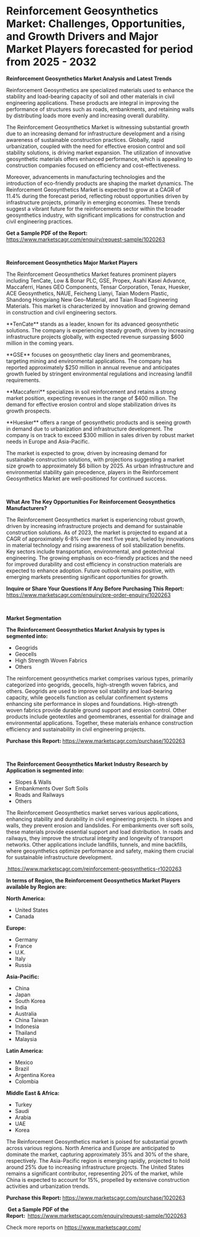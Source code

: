 <p><h1>Reinforcement Geosynthetics Market: Challenges, Opportunities, and Growth Drivers and Major Market Players forecasted for period from 2025 - 2032</h1></p><p><strong>Reinforcement Geosynthetics Market Analysis and Latest Trends</strong></p>
<p><p>Reinforcement Geosynthetics are specialized materials used to enhance the stability and load-bearing capacity of soil and other materials in civil engineering applications. These products are integral in improving the performance of structures such as roads, embankments, and retaining walls by distributing loads more evenly and increasing overall durability. </p><p>The Reinforcement Geosynthetics Market is witnessing substantial growth due to an increasing demand for infrastructure development and a rising awareness of sustainable construction practices. Globally, rapid urbanization, coupled with the need for effective erosion control and soil stability solutions, is driving market expansion. The utilization of innovative geosynthetic materials offers enhanced performance, which is appealing to construction companies focused on efficiency and cost-effectiveness.</p><p>Moreover, advancements in manufacturing technologies and the introduction of eco-friendly products are shaping the market dynamics. The Reinforcement Geosynthetics Market is expected to grow at a CAGR of 11.4% during the forecast period, reflecting robust opportunities driven by infrastructure projects, primarily in emerging economies. These trends suggest a vibrant future for the reinforcements sector within the broader geosynthetics industry, with significant implications for construction and civil engineering practices.</p></p>
<p><strong>Get a Sample PDF of the Report:&nbsp;</strong> <a href="https://www.marketscagr.com/enquiry/request-sample/1020263?utm_campaign=3269&utm_medium=2&utm_source=Github&utm_content=ia&utm_term=02042025&utm_id=reinforcement-geosynthetics">https://www.marketscagr.com/enquiry/request-sample/1020263</a></p>
<p>&nbsp;</p>
<p><strong>Reinforcement Geosynthetics Major Market Players</strong></p>
<p><p>The Reinforcement Geosynthetics Market features prominent players including TenCate, Low & Bonar PLC, GSE, Propex, Asahi Kasei Advance, Maccaferri, Hanes GEO Components, Tensar Corporation, Tenax, Huesker, ACE Geosynthetics, NAUE, Feicheng Lianyi, Taian Modern Plastic, Shandong Hongxiang New Geo-Material, and Taian Road Engineering Materials. This market is characterized by innovation and growing demand in construction and civil engineering sectors.</p><p>**TenCate** stands as a leader, known for its advanced geosynthetic solutions. The company is experiencing steady growth, driven by increasing infrastructure projects globally, with expected revenue surpassing $600 million in the coming years.</p><p>**GSE** focuses on geosynthetic clay liners and geomembranes, targeting mining and environmental applications. The company has reported approximately $250 million in annual revenue and anticipates growth fueled by stringent environmental regulations and increasing landfill requirements.</p><p>**Maccaferri** specializes in soil reinforcement and retains a strong market position, expecting revenues in the range of $400 million. The demand for effective erosion control and slope stabilization drives its growth prospects.</p><p>**Huesker** offers a range of geosynthetic products and is seeing growth in demand due to urbanization and infrastructure development. The company is on track to exceed $300 million in sales driven by robust market needs in Europe and Asia-Pacific.</p><p>The market is expected to grow, driven by increasing demand for sustainable construction solutions, with projections suggesting a market size growth to approximately $6 billion by 2025. As urban infrastructure and environmental stability gain precedence, players in the Reinforcement Geosynthetics Market are well-positioned for continued success.</p></p>
<p>&nbsp;</p>
<p><strong>What Are The Key Opportunities For Reinforcement Geosynthetics Manufacturers?</strong></p>
<p><p>The Reinforcement Geosynthetics market is experiencing robust growth, driven by increasing infrastructure projects and demand for sustainable construction solutions. As of 2023, the market is projected to expand at a CAGR of approximately 6-8% over the next five years, fueled by innovations in material technology and rising awareness of soil stabilization benefits. Key sectors include transportation, environmental, and geotechnical engineering. The growing emphasis on eco-friendly practices and the need for improved durability and cost efficiency in construction materials are expected to enhance adoption. Future outlook remains positive, with emerging markets presenting significant opportunities for growth.</p></p>
<p><strong>Inquire or Share Your Questions If Any Before Purchasing This Report:</strong> <a href="https://www.marketscagr.com/enquiry/pre-order-enquiry/1020263?utm_campaign=3269&utm_medium=2&utm_source=Github&utm_content=ia&utm_term=02042025&utm_id=reinforcement-geosynthetics">https://www.marketscagr.com/enquiry/pre-order-enquiry/1020263</a></p>
<p>&nbsp;</p>
<p><strong>Market Segmentation</strong></p>
<p><strong>The Reinforcement Geosynthetics Market Analysis by types is segmented into:</strong></p>
<p><ul><li>Geogrids</li><li>Geocells</li><li>High Strength Woven Fabrics</li><li>Others</li></ul></p>
<p><p>The reinforcement geosynthetics market comprises various types, primarily categorized into geogrids, geocells, high-strength woven fabrics, and others. Geogrids are used to improve soil stability and load-bearing capacity, while geocells function as cellular confinement systems enhancing site performance in slopes and foundations. High-strength woven fabrics provide durable ground support and erosion control. Other products include geotextiles and geomembranes, essential for drainage and environmental applications. Together, these materials enhance construction efficiency and sustainability in civil engineering projects.</p></p>
<p><strong>Purchase this Report:&nbsp;</strong><a href="https://www.marketscagr.com/purchase/1020263?utm_campaign=3269&utm_medium=2&utm_source=Github&utm_content=ia&utm_term=02042025&utm_id=reinforcement-geosynthetics">https://www.marketscagr.com/purchase/1020263</a></p>
<p>&nbsp;</p>
<p><strong>The Reinforcement Geosynthetics Market Industry Research by Application is segmented into:</strong></p>
<p><ul><li>Slopes & Walls</li><li>Embankments Over Soft Soils</li><li>Roads and Railways</li><li>Others</li></ul></p>
<p><p>The Reinforcement Geosynthetics market serves various applications, enhancing stability and durability in civil engineering projects. In slopes and walls, they prevent erosion and landslides. For embankments over soft soils, these materials provide essential support and load distribution. In roads and railways, they improve the structural integrity and longevity of transport networks. Other applications include landfills, tunnels, and mine backfills, where geosynthetics optimize performance and safety, making them crucial for sustainable infrastructure development.</p></p>
<p><a href="https://www.marketscagr.com/reinforcement-geosynthetics-r1020263?utm_campaign=3269&utm_medium=2&utm_source=Github&utm_content=ia&utm_term=02042025&utm_id=reinforcement-geosynthetics">&nbsp;https://www.marketscagr.com/reinforcement-geosynthetics-r1020263</a></p>
<p><strong>In terms of Region, the Reinforcement Geosynthetics Market Players available by Region are:</strong></p>
<p>
    <p> <strong> North America: </strong>
        <ul>
            <li>United States</li>
            <li>Canada</li>
        </ul>
        </p> 
    <p> <strong> Europe: </strong>
        <ul>
            <li>Germany</li>
            <li>France</li>
            <li>U.K.</li>
            <li>Italy</li>
            <li>Russia</li>
        </ul>
        </p> 
    <p> <strong> Asia-Pacific: </strong>
        <ul>
            <li>China</li>
            <li>Japan</li>
            <li>South Korea</li>
            <li>India</li>
            <li>Australia</li>
            <li>China Taiwan</li>
            <li>Indonesia</li>
            <li>Thailand</li>
            <li>Malaysia</li>
        </ul>
        </p> 
    <p> <strong> Latin America: </strong>
        <ul>
            <li>Mexico</li>
            <li>Brazil</li>
            <li>Argentina Korea</li>
            <li>Colombia</li>
        </ul>
        </p> 
    <p> <strong> Middle East & Africa: </strong>
        <ul>
            <li>Turkey</li>
            <li>Saudi</li>
            <li>Arabia</li>
            <li>UAE</li>
            <li>Korea</li>
        </ul>
    </p>
    </p>
<p><p>The Reinforcement Geosynthetics market is poised for substantial growth across various regions. North America and Europe are anticipated to dominate the market, capturing approximately 35% and 30% of the share, respectively. The Asia-Pacific region is emerging rapidly, projected to hold around 25% due to increasing infrastructure projects. The United States remains a significant contributor, representing 20% of the market, while China is expected to account for 15%, propelled by extensive construction activities and urbanization trends.</p></p>
<p><strong>Purchase this Report: </strong><a href="https://www.marketscagr.com/purchase/1020263?utm_campaign=3269&utm_medium=2&utm_source=Github&utm_content=ia&utm_term=02042025&utm_id=reinforcement-geosynthetics">https://www.marketscagr.com/purchase/1020263</a></p>
<p>&nbsp;<strong>Get a Sample PDF of the Report:&nbsp;&nbsp;</strong><a href="https://www.marketscagr.com/enquiry/request-sample/1020263?utm_campaign=3269&utm_medium=2&utm_source=Github&utm_content=ia&utm_term=02042025&utm_id=reinforcement-geosynthetics">https://www.marketscagr.com/enquiry/request-sample/1020263</a></p>
<p><strong></strong></p>
<p>Check more reports on <a href="https://www.marketscagr.com/?utm_campaign=3269&utm_medium=2&utm_source=Github&utm_content=ia&utm_term=02042025&utm_id=reinforcement-geosynthetics">https://www.marketscagr.com/</a></p>
